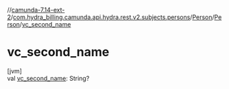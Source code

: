 //[camunda-7.14-ext-2](../../../../index.md)/[com.hydra_billing.camunda.api.hydra.rest.v2.subjects.persons](../../index.md)/[Person](../index.md)/[Person](index.md)/[vc_second_name](vc_second_name.md)

# vc_second_name

[jvm]\
val [vc_second_name](vc_second_name.md): String?
